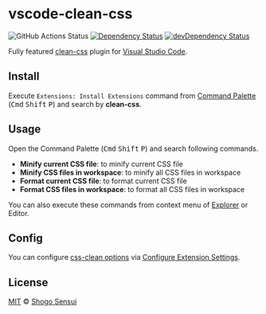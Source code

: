 # vscode-clean-css

![GitHub Actions Status](https://github.com/1000ch/vscode-clean-css/workflows/test/badge.svg)
[![Dependency Status](https://david-dm.org/1000ch/vscode-clean-css.svg)](https://david-dm.org/1000ch/vscode-clean-css)
[![devDependency Status](https://david-dm.org/1000ch/vscode-clean-css/dev-status.svg)](https://david-dm.org/1000ch/vscode-clean-css?type=dev)

Fully featured [clean-css](http://github.com/clean-css/clean-css) plugin for [Visual Studio Code](https://github.com/microsoft/vscode).

## Install

Execute `Extensions: Install Extensions` command from [Command Palette](https://code.visualstudio.com/docs/getstarted/userinterface#_command-palette) (<kbd>Cmd</kbd> <kbd>Shift</kbd> <kbd>P</kbd>) and search by **clean-css**.

## Usage

Open the Command Palette (<kbd>Cmd</kbd> <kbd>Shift</kbd> <kbd>P</kbd>) and search following commands.

- **Minify current CSS file**: to minify current CSS file
- **Minify CSS files in workspace**: to minify all CSS files in workspace
- **Format current CSS file**: to format current CSS file
- **Format CSS files in workspace**: to format all CSS files in workspace

You can also execute these commands from context menu of [Explorer](https://code.visualstudio.com/docs/getstarted/userinterface#_explorer) or Editor.

## Config

You can configure [css-clean options](https://github.com/clean-css/clean-css#constructor-options) via [Configure Extension Settings](https://code.visualstudio.com/docs/editor/extension-gallery#_configuring-extensions).

## License

[MIT](https://1000ch.mit-license.org) © [Shogo Sensui](https://github.com/1000ch)
